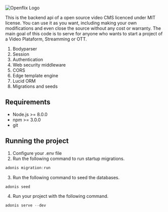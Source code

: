 ![Openflix Logo](https://i.ibb.co/8Y974XM/Novo-Projeto-1.png)

This is the backend api of a open source video CMS licenced under MIT license. You can use it as you want, including making your own modifications and even close the source without any cost or warranty. The main goal of this code is to serve for anyone who wants to start a project of a Video Plataform, Streamming or OTT.

1. Bodyparser
2. Session
3. Authentication
4. Web security middleware
5. CORS
6. Edge template engine
7. Lucid ORM
8. Migrations and seeds

## Requirements
- Node.js >= 8.0.0
- npm >= 3.0.0
- git

## Running the project
1. Configure your .env file
2. Run the following command to run startup migrations.

```js
adonis migration:run
```
3. Run the following command to seed the databases.
```js
adonis seed
```
4. Run your project with the following command.
```js
adonis serve --dev
```
